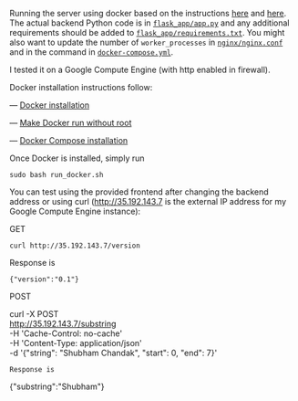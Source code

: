Running the server using docker based on the instructions [here](https://github.com/ivanpanshin/flask_gunicorn_nginx_docker) and [here](https://towardsdatascience.com/how-to-deploy-ml-models-using-flask-gunicorn-nginx-docker-9b32055b3d0). The actual backend Python code is in [`flask_app/app.py`](flask_app/app.py) and any additional requirements should be added to [`flask_app/requirements.txt`](flask_app/requirements.txt). You might also want to update the number of `worker_processes` in [`nginx/nginx.conf`](nginx/nginx.conf) and in the command in [`docker-compose.yml`](docker-compose.yml).

I tested it on a Google Compute Engine (with http enabled in firewall).

Docker installation instructions follow:

— [Docker installation](https://docs.docker.com/engine/install/ubuntu/)

— [Make Docker run without root](https://docs.docker.com/engine/install/linux-postinstall/)

— [Docker Compose installation](https://docs.docker.com/compose/install/)

Once Docker is installed, simply run 
```
sudo bash run_docker.sh 
```

You can test using the provided frontend after changing the backend address or using curl (http://35.192.143.7 is the external IP address for my Google Compute Engine instance):

GET
```
curl http://35.192.143.7/version
```
Response is
```
{"version":"0.1"}
```
POST

curl -X POST \
  http://35.192.143.7/substring \
  -H 'Cache-Control: no-cache' \
  -H 'Content-Type: application/json' \
  -d '{"string": "Shubham Chandak", "start": 0, "end": 7}'
```
Response is
```
{"substring":"Shubham"}
```
